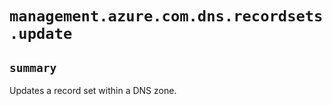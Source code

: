 # `management.azure.com.dns.recordsets.update`

## `summary`
Updates a record set within a DNS zone.


